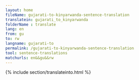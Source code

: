 ```yaml
---
layout: home
fileName: gujarati-to-kinyarwanda-sentence-translation
translatein: gujarati_to_kinyarwanda
folderName : translate
lang: en
from: gu
to: rw
langname: gujarati-to
permalink: /gujarati-to-kinyarwanda-sentence-translation
tool: sentence-translations
matchurls: en&&gu&&rw
---
```

{% include section/translateinto.html %}
